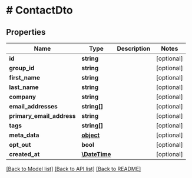 # # ContactDto

## Properties

Name | Type | Description | Notes
------------ | ------------- | ------------- | -------------
**id** | **string** |  | [optional] 
**group_id** | **string** |  | [optional] 
**first_name** | **string** |  | [optional] 
**last_name** | **string** |  | [optional] 
**company** | **string** |  | [optional] 
**email_addresses** | **string[]** |  | [optional] 
**primary_email_address** | **string** |  | [optional] 
**tags** | **string[]** |  | [optional] 
**meta_data** | [**object**]() |  | [optional] 
**opt_out** | **bool** |  | [optional] 
**created_at** | [**\DateTime**](\DateTime) |  | [optional] 

[[Back to Model list]](../../README#documentation-for-models) [[Back to API list]](../../README#documentation-for-api-endpoints) [[Back to README]](../../README)


